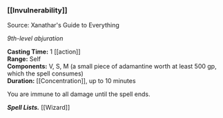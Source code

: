 ### [[Invulnerability]] 

Source: Xanathar's Guide to Everything

_9th-level abjuration_

**Casting Time:** 1 [[action]]  
**Range:** Self  
**Components:** V, S, M (a small piece of adamantine worth at least 500 gp, which the spell consumes)  
**Duration:** [[Concentration]], up to 10 minutes

You are immune to all damage until the spell ends.

**_Spell Lists._** [[Wizard]]